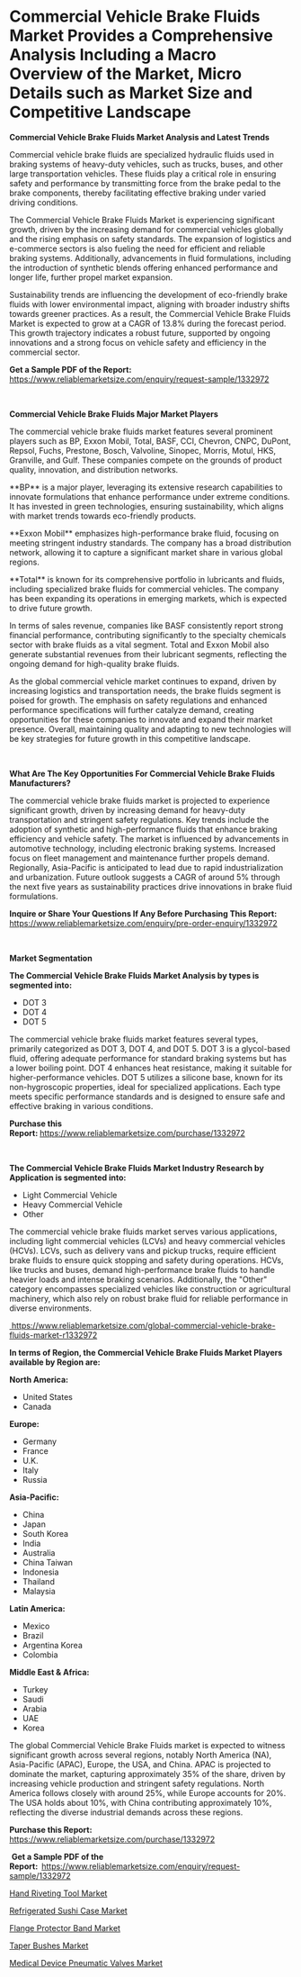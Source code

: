 <p><h1>Commercial Vehicle Brake Fluids Market Provides a Comprehensive Analysis Including a Macro Overview of the Market, Micro Details such as Market Size and Competitive Landscape</h1></p><p><strong>Commercial Vehicle Brake Fluids Market Analysis and Latest Trends</strong></p>
<p><p>Commercial vehicle brake fluids are specialized hydraulic fluids used in braking systems of heavy-duty vehicles, such as trucks, buses, and other large transportation vehicles. These fluids play a critical role in ensuring safety and performance by transmitting force from the brake pedal to the brake components, thereby facilitating effective braking under varied driving conditions.</p><p>The Commercial Vehicle Brake Fluids Market is experiencing significant growth, driven by the increasing demand for commercial vehicles globally and the rising emphasis on safety standards. The expansion of logistics and e-commerce sectors is also fueling the need for efficient and reliable braking systems. Additionally, advancements in fluid formulations, including the introduction of synthetic blends offering enhanced performance and longer life, further propel market expansion.</p><p>Sustainability trends are influencing the development of eco-friendly brake fluids with lower environmental impact, aligning with broader industry shifts towards greener practices. As a result, the Commercial Vehicle Brake Fluids Market is expected to grow at a CAGR of 13.8% during the forecast period. This growth trajectory indicates a robust future, supported by ongoing innovations and a strong focus on vehicle safety and efficiency in the commercial sector.</p></p>
<p><strong>Get a Sample PDF of the Report:&nbsp;</strong> <a href="https://www.reliablemarketsize.com/enquiry/request-sample/1332972?utm_campaign=2034&utm_medium=2&utm_source=Github&utm_content=ia&utm_term=24032025&utm_id=commercial-vehicle-brake-fluids">https://www.reliablemarketsize.com/enquiry/request-sample/1332972</a></p>
<p>&nbsp;</p>
<p><strong>Commercial Vehicle Brake Fluids Major Market Players</strong></p>
<p><p>The commercial vehicle brake fluids market features several prominent players such as BP, Exxon Mobil, Total, BASF, CCI, Chevron, CNPC, DuPont, Repsol, Fuchs, Prestone, Bosch, Valvoline, Sinopec, Morris, Motul, HKS, Granville, and Gulf. These companies compete on the grounds of product quality, innovation, and distribution networks.</p><p>**BP** is a major player, leveraging its extensive research capabilities to innovate formulations that enhance performance under extreme conditions. It has invested in green technologies, ensuring sustainability, which aligns with market trends towards eco-friendly products. </p><p>**Exxon Mobil** emphasizes high-performance brake fluid, focusing on meeting stringent industry standards. The company has a broad distribution network, allowing it to capture a significant market share in various global regions. </p><p>**Total** is known for its comprehensive portfolio in lubricants and fluids, including specialized brake fluids for commercial vehicles. The company has been expanding its operations in emerging markets, which is expected to drive future growth.</p><p>In terms of sales revenue, companies like BASF consistently report strong financial performance, contributing significantly to the specialty chemicals sector with brake fluids as a vital segment. Total and Exxon Mobil also generate substantial revenues from their lubricant segments, reflecting the ongoing demand for high-quality brake fluids.</p><p>As the global commercial vehicle market continues to expand, driven by increasing logistics and transportation needs, the brake fluids segment is poised for growth. The emphasis on safety regulations and enhanced performance specifications will further catalyze demand, creating opportunities for these companies to innovate and expand their market presence. Overall, maintaining quality and adapting to new technologies will be key strategies for future growth in this competitive landscape.</p></p>
<p>&nbsp;</p>
<p><strong>What Are The Key Opportunities For Commercial Vehicle Brake Fluids Manufacturers?</strong></p>
<p><p>The commercial vehicle brake fluids market is projected to experience significant growth, driven by increasing demand for heavy-duty transportation and stringent safety regulations. Key trends include the adoption of synthetic and high-performance fluids that enhance braking efficiency and vehicle safety. The market is influenced by advancements in automotive technology, including electronic braking systems. Increased focus on fleet management and maintenance further propels demand. Regionally, Asia-Pacific is anticipated to lead due to rapid industrialization and urbanization. Future outlook suggests a CAGR of around 5% through the next five years as sustainability practices drive innovations in brake fluid formulations.</p></p>
<p><strong>Inquire or Share Your Questions If Any Before Purchasing This Report:</strong> <a href="https://www.reliablemarketsize.com/enquiry/pre-order-enquiry/1332972?utm_campaign=2034&utm_medium=2&utm_source=Github&utm_content=ia&utm_term=24032025&utm_id=commercial-vehicle-brake-fluids">https://www.reliablemarketsize.com/enquiry/pre-order-enquiry/1332972</a></p>
<p>&nbsp;</p>
<p><strong>Market Segmentation</strong></p>
<p><strong>The Commercial Vehicle Brake Fluids Market Analysis by types is segmented into:</strong></p>
<p><ul><li>DOT 3</li><li>DOT 4</li><li>DOT 5</li></ul></p>
<p><p>The commercial vehicle brake fluids market features several types, primarily categorized as DOT 3, DOT 4, and DOT 5. DOT 3 is a glycol-based fluid, offering adequate performance for standard braking systems but has a lower boiling point. DOT 4 enhances heat resistance, making it suitable for higher-performance vehicles. DOT 5 utilizes a silicone base, known for its non-hygroscopic properties, ideal for specialized applications. Each type meets specific performance standards and is designed to ensure safe and effective braking in various conditions.</p></p>
<p><strong>Purchase this Report:&nbsp;</strong><a href="https://www.reliablemarketsize.com/purchase/1332972?utm_campaign=2034&utm_medium=2&utm_source=Github&utm_content=ia&utm_term=24032025&utm_id=commercial-vehicle-brake-fluids">https://www.reliablemarketsize.com/purchase/1332972</a></p>
<p>&nbsp;</p>
<p><strong>The Commercial Vehicle Brake Fluids Market Industry Research by Application is segmented into:</strong></p>
<p><ul><li>Light Commercial Vehicle</li><li>Heavy Commercial Vehicle</li><li>Other</li></ul></p>
<p><p>The commercial vehicle brake fluids market serves various applications, including light commercial vehicles (LCVs) and heavy commercial vehicles (HCVs). LCVs, such as delivery vans and pickup trucks, require efficient brake fluids to ensure quick stopping and safety during operations. HCVs, like trucks and buses, demand high-performance brake fluids to handle heavier loads and intense braking scenarios. Additionally, the "Other" category encompasses specialized vehicles like construction or agricultural machinery, which also rely on robust brake fluid for reliable performance in diverse environments.</p></p>
<p><a href="https://www.reliablemarketsize.com/global-commercial-vehicle-brake-fluids-market-r1332972?utm_campaign=2034&utm_medium=2&utm_source=Github&utm_content=ia&utm_term=24032025&utm_id=commercial-vehicle-brake-fluids">&nbsp;https://www.reliablemarketsize.com/global-commercial-vehicle-brake-fluids-market-r1332972</a></p>
<p><strong>In terms of Region, the Commercial Vehicle Brake Fluids Market Players available by Region are:</strong></p>
<p>
    <p> <strong> North America: </strong>
        <ul>
            <li>United States</li>
            <li>Canada</li>
        </ul>
        </p> 
    <p> <strong> Europe: </strong>
        <ul>
            <li>Germany</li>
            <li>France</li>
            <li>U.K.</li>
            <li>Italy</li>
            <li>Russia</li>
        </ul>
        </p> 
    <p> <strong> Asia-Pacific: </strong>
        <ul>
            <li>China</li>
            <li>Japan</li>
            <li>South Korea</li>
            <li>India</li>
            <li>Australia</li>
            <li>China Taiwan</li>
            <li>Indonesia</li>
            <li>Thailand</li>
            <li>Malaysia</li>
        </ul>
        </p> 
    <p> <strong> Latin America: </strong>
        <ul>
            <li>Mexico</li>
            <li>Brazil</li>
            <li>Argentina Korea</li>
            <li>Colombia</li>
        </ul>
        </p> 
    <p> <strong> Middle East & Africa: </strong>
        <ul>
            <li>Turkey</li>
            <li>Saudi</li>
            <li>Arabia</li>
            <li>UAE</li>
            <li>Korea</li>
        </ul>
    </p>
    </p>
<p><p>The global Commercial Vehicle Brake Fluids market is expected to witness significant growth across several regions, notably North America (NA), Asia-Pacific (APAC), Europe, the USA, and China. APAC is projected to dominate the market, capturing approximately 35% of the share, driven by increasing vehicle production and stringent safety regulations. North America follows closely with around 25%, while Europe accounts for 20%. The USA holds about 10%, with China contributing approximately 10%, reflecting the diverse industrial demands across these regions.</p></p>
<p><strong>Purchase this Report: </strong><a href="https://www.reliablemarketsize.com/purchase/1332972?utm_campaign=2034&utm_medium=2&utm_source=Github&utm_content=ia&utm_term=24032025&utm_id=commercial-vehicle-brake-fluids">https://www.reliablemarketsize.com/purchase/1332972</a></p>
<p>&nbsp;<strong>Get a Sample PDF of the Report:&nbsp;&nbsp;</strong><a href="https://www.reliablemarketsize.com/enquiry/request-sample/1332972?utm_campaign=2034&utm_medium=2&utm_source=Github&utm_content=ia&utm_term=24032025&utm_id=commercial-vehicle-brake-fluids">https://www.reliablemarketsize.com/enquiry/request-sample/1332972</a></p>
<p><strong></strong></p>
<p><p><a href="https://www.linkedin.com/pulse/hand-riveting-tool-market-size-report-projected-cagr-nhhef?utm_campaign=2034&utm_medium=2&utm_source=Github&utm_content=ia&utm_term=24032025&utm_id=commercial-vehicle-brake-fluids">Hand Riveting Tool Market</a></p><p><a href="https://www.linkedin.com/pulse/refrigerated-sushi-case-market-report-exploring-growth-trends-7g3yc?utm_campaign=2034&utm_medium=2&utm_source=Github&utm_content=ia&utm_term=24032025&utm_id=commercial-vehicle-brake-fluids">Refrigerated Sushi Case Market</a></p><p><a href="https://github.com/pupunhez/Market-Research-Report-List-1/blob/main/flange-protector-band-market.md?utm_campaign=2034&utm_medium=2&utm_source=Github&utm_content=ia&utm_term=24032025&utm_id=commercial-vehicle-brake-fluids">Flange Protector Band Market</a></p><p><a href="https://www.linkedin.com/pulse/taper-bushes-market-size-share-analysis-projecting-future-trends-qbgdc?utm_campaign=2034&utm_medium=2&utm_source=Github&utm_content=ia&utm_term=24032025&utm_id=commercial-vehicle-brake-fluids">Taper Bushes Market</a></p><p><a href="https://github.com/roceljiabur/Market-Research-Report-List-1/blob/main/medical-device-pneumatic-valves-market.md?utm_campaign=2034&utm_medium=2&utm_source=Github&utm_content=ia&utm_term=24032025&utm_id=commercial-vehicle-brake-fluids">Medical Device Pneumatic Valves Market</a></p></p>